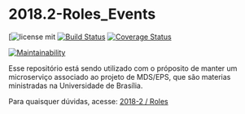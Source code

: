 # 2018.2-Roles_Events

[![license mit](https://img.shields.io/badge/license-MIT-blue.svg) 
[![Build Status](https://travis-ci.org/RolesFGA/2018.2-Roles_Events.svg?branch=master)](https://travis-ci.org/RolesFGA/2018.2-Roles_Events)
[![Coverage Status](https://coveralls.io/repos/github/RolesFGA/2018.2-Roles_Events/badge.svg?branch=master)](https://coveralls.io/github/RolesFGA/2018.2-Roles_Events?branch=master)

[![Maintainability](https://api.codeclimate.com/v1/badges/9b69b6a00a1ee30a293d/maintainability)](https://codeclimate.com/github/RolesFGA/2018.2-Roles_Events/maintainability)

Esse repositório está sendo utilizado com o próposito de manter um microserviço associado ao projeto de MDS/EPS, que são materias ministradas na Universidade de Brasília. 


Para quaisquer dúvidas, acesse: [2018-2 / Roles](https://github.com/fga-eps-mds/2018.2-Roles)
